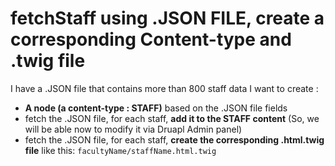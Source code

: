 # fetchStaff using .JSON FILE, create a corresponding Content-type and .twig file
I have a .JSON file that contains more than 800 staff data
I want to create :
- **A node (a content-type : STAFF)** based on the .JSON file fields
- fetch the .JSON file, for each staff, **add it to the STAFF content** (So, we will be able now to modify it via Druapl Admin panel)
- fetch the .JSON file, for each staff, **create the corresponding .html.twig file** like this: ``facultyName/staffName.html.twig``
